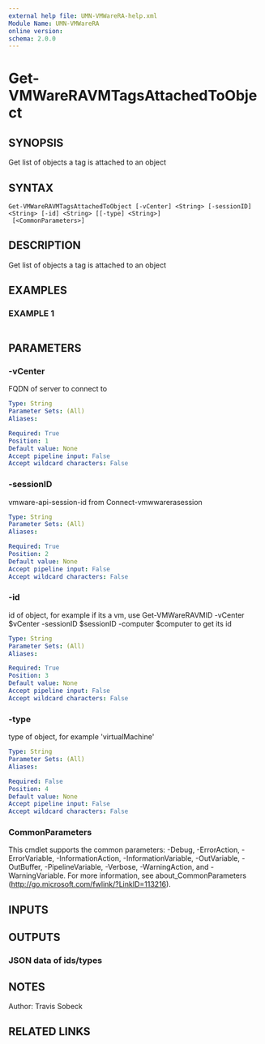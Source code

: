 ```yaml
---
external help file: UMN-VMWareRA-help.xml
Module Name: UMN-VMWareRA
online version:
schema: 2.0.0
---
```


# Get-VMWareRAVMTagsAttachedToObject

## SYNOPSIS
Get list of objects a tag is attached to an object

## SYNTAX

```
Get-VMWareRAVMTagsAttachedToObject [-vCenter] <String> [-sessionID] <String> [-id] <String> [[-type] <String>]
 [<CommonParameters>]
```

## DESCRIPTION
Get list of objects a tag is attached to an object

## EXAMPLES

### EXAMPLE 1
```

```

## PARAMETERS

### -vCenter
FQDN of server to connect to

```yaml
Type: String
Parameter Sets: (All)
Aliases:

Required: True
Position: 1
Default value: None
Accept pipeline input: False
Accept wildcard characters: False
```

### -sessionID
vmware-api-session-id from Connect-vmwwarerasession

```yaml
Type: String
Parameter Sets: (All)
Aliases:

Required: True
Position: 2
Default value: None
Accept pipeline input: False
Accept wildcard characters: False
```

### -id
id of object, for example if its a vm, use Get-VMWareRAVMID -vCenter $vCenter -sessionID $sessionID -computer $computer to get its id

```yaml
Type: String
Parameter Sets: (All)
Aliases:

Required: True
Position: 3
Default value: None
Accept pipeline input: False
Accept wildcard characters: False
```

### -type
type of object, for example 'virtualMachine'

```yaml
Type: String
Parameter Sets: (All)
Aliases:

Required: False
Position: 4
Default value: None
Accept pipeline input: False
Accept wildcard characters: False
```

### CommonParameters
This cmdlet supports the common parameters: -Debug, -ErrorAction, -ErrorVariable, -InformationAction, -InformationVariable, -OutVariable, -OutBuffer, -PipelineVariable, -Verbose, -WarningAction, and -WarningVariable. For more information, see about_CommonParameters (http://go.microsoft.com/fwlink/?LinkID=113216).

## INPUTS

## OUTPUTS

### JSON data of ids/types

## NOTES
Author: Travis Sobeck

## RELATED LINKS
